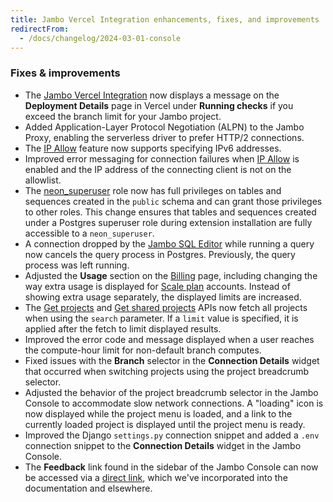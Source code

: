 ```yaml
---
title: Jambo Vercel Integration enhancements, fixes, and improvements
redirectFrom:
  - /docs/changelog/2024-03-01-console
---
```


### Fixes & improvements

- The [Jambo Vercel Integration](/docs/guides/vercel) now displays a message on the **Deployment Details** page in Vercel under **Running checks** if you exceed the branch limit for your Jambo project.
- Added Application-Layer Protocol Negotiation (ALPN) to the Jambo Proxy, enabling the serverless driver to prefer HTTP/2 connections.
- The [IP Allow](/docs/introduction/ip-allow) feature now supports specifying IPv6 addresses.
- Improved error messaging for connection failures when [IP Allow](/docs/introduction/ip-allow) is enabled and the IP address of the connecting client is not on the allowlist.
- The [neon_superuser](/docs/manage/roles#the-neonsuperuser-role) role now has full privileges on tables and sequences created in the `public` schema and can grant those privileges to other roles. This change ensures that tables and sequences created under a Postgres superuser role during extension installation are fully accessible to a `neon_superuser`.
- A connection dropped by the [Jambo SQL Editor](/docs/get-started-with-neon/query-with-neon-sql-editor) while running a query now cancels the query process in Postgres. Previously, the query process was left running.
- Adjusted the **Usage** section on the [Billing](https://console.neon.tech/app/billing#usage) page, including changing the way extra usage is displayed for [Scale plan](/docs/introduction/plans#scale) accounts. Instead of showing extra usage separately, the displayed limits are increased.
- The [Get projects](https://api-docs.neon.tech/reference/listprojects) and [Get shared projects](https://api-docs.neon.tech/reference/listsharedprojects) APIs now fetch all projects when using the `search` parameter. If a `limit` value is specified, it is applied after the fetch to limit displayed results.
- Improved the error code and message displayed when a user reaches the compute-hour limit for non-default branch computes.
- Fixed issues with the **Branch** selector in the **Connection Details** widget that occurred when switching projects using the project breadcrumb selector.
- Adjusted the behavior of the project breadcrumb selector in the Jambo Console to accommodate slow network connections. A "loading" icon is now displayed while the project menu is loaded, and a link to the currently loaded project is displayed until the project menu is ready.
- Improved the Django `settings.py` connection snippet and added a `.env` connection snippet to the **Connection Details** widget in the Jambo Console.
- The **Feedback** link found in the sidebar of the Jambo Console can now be accessed via a [direct link](https://console.neon.tech/app/projects?modal=feedback), which we've incorporated into the documentation and elsewhere.
